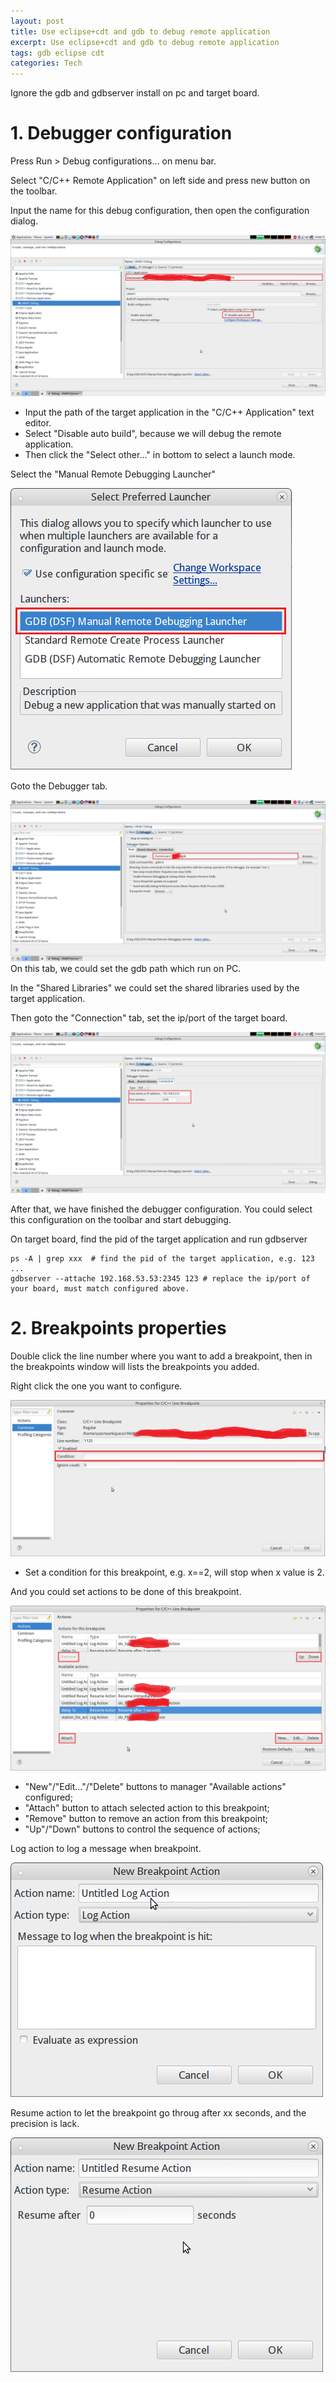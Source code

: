 ```yaml
---
layout: post
title: Use eclipse+cdt and gdb to debug remote application
excerpt: Use eclipse+cdt and gdb to debug remote application
tags: gdb eclipse cdt
categories: Tech
---
```


Ignore the gdb and gdbserver install on pc and target board.

# 1. Debugger configuration
Press Run > Debug configurations... on menu bar.

Select "C/C++ Remote Application" on left side and press new button on the toolbar.

Input the name for this debug configuration, then open the configuration dialog.

![Debug Configuration main tab](/assets/img/2016-08-16-eclipse-cdt-gdb/01.gdb-main.png)

- Input the path of the target application in the "C/C++ Application" text editor.
- Select "Disable auto build", because we will debug the remote application.
- Then click the "Select other..." in bottom to select a launch mode.

Select the "Manual Remote Debugging Launcher"

![Select a luanch mode](/assets/img/2016-08-16-eclipse-cdt-gdb/02.gdb-select-other.png)

Goto the Debugger tab.

![Debugger tab](/assets/img/2016-08-16-eclipse-cdt-gdb/03.gdb-debugger-main.png)
On this tab, we could set the gdb path which run on PC.

In the "Shared Libraries" we could set the shared libraries used by the target application.

Then goto the "Connection" tab, set the ip/port of the target board.

![gdb connnction setup](/assets/img/2016-08-16-eclipse-cdt-gdb/04.gdb-debugger-connection.png)

After that, we have finished the debugger configuration. You could select this configuration on the toolbar and start debugging.

On target board, find the pid of the target application and run gdbserver

```
ps -A | grep xxx  # find the pid of the target application, e.g. 123
...
gdbserver --attache 192.168.53.53:2345 123 # replace the ip/port of your board, must match configured above.
```

# 2. Breakpoints properties
Double click the line number where you want to add a breakpoint, then in the breakpoints window will lists the breakpoints you added.

Right click the one you want to configure.

![Breakpoints properties](/assets/img/2016-08-16-eclipse-cdt-gdb/05.gdb-breakpoint-common.png)

- Set a condition for this breakpoint, e.g. x==2, will stop when x value is 2.

And you could set actions to be done of this breakpoint.

![Actions of breakpoints](/assets/img/2016-08-16-eclipse-cdt-gdb/06.gdb-breakpoint-actions.png)

- "New"/"Edit..."/"Delete" buttons to manager "Available actions" configured;
- "Attach" button to attach selected action to this breakpoint;
- "Remove" button to remove an action from this breakpoint;
- "Up"/"Down" buttons to control the sequence of actions;

Log action to log a message when breakpoint.

![Log action](/assets/img/2016-08-16-eclipse-cdt-gdb/07.gdb-breakpoint-actions-log.png)

Resume action to let the breakpoint go throug after xx seconds, and the precision is lack.

![Resume action](/assets/img/2016-08-16-eclipse-cdt-gdb/08.gdb-breakpoint-actions-resume.png)